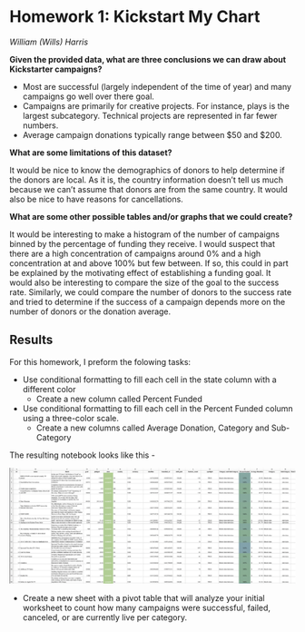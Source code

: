 # Homework 1: Kickstart My Chart
*William (Wills) Harris*

**Given the provided data, what are three conclusions we can draw about Kickstarter campaigns?**

* Most are successful (largely independent of the time of year) and many campaigns go well over there goal. 
* Campaigns are primarily for creative projects. For instance, plays is the largest subcategory.  Technical projects are represented in far fewer numbers. 
* Average campaign donations typically range between $50 and $200.


**What are some limitations of this dataset?**

It would be nice to know the demographics of donors to help determine if the donors are local. As it is, the country information doesn’t tell us much because we can’t assume that donors are from the same country. It would also be nice to have reasons for cancellations. 

**What are some other possible tables and/or graphs that we could create?**

It would be interesting to make a histogram of the number of campaigns binned by the percentage of funding they receive. I would suspect that there are a high concentration of campaigns around 0% and a high concentration at and above 100% but few between. If so, this could in part be explained by the motivating effect of establishing a funding goal. It would also be interesting to compare the size of the goal to the success rate. Similarly, we could compare the number of donors to the success rate and tried to determine if the success of a campaign depends more on the number of donors or the donation average.


## Results 

For this homework, I preform the folowing tasks: 

* Use conditional formatting to fill each cell in the state column with a different color
  * Create a new column called Percent Funded
* Use conditional formatting to fill each cell in the Percent Funded column using a three-color scale.
  * Create a new columns called Average Donation, Category and Sub-Category
  
The resulting notebook looks like this -

![notebook](Kickstart_Notebook.png)
  
  
* Create a new sheet with a pivot table that will analyze your initial worksheet to count how many campaigns were successful, failed, canceled, or are currently live per category.
